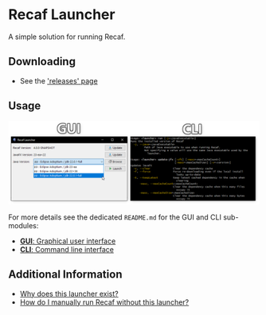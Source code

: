 # Recaf Launcher

A simple solution for running Recaf.

## Downloading

- See the ['releases' page](https://github.com/Col-E/Recaf-Launcher/releases)

## Usage

![Screenshot of GUI and CLI](media/preview.png)

For more details see the dedicated `README.md` for the GUI and CLI sub-modules:

- [**GUI**: Graphical user interface](gui/README.md)
- [**CLI**: Command line interface](cli/README.md)

## Additional Information

- [Why does this launcher exist?](WHY.md)
- [How do I manually run Recaf without this launcher?](MANUAL.md)